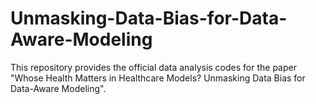 # Unmasking-Data-Bias-for-Data-Aware-Modeling

This repository provides the official data analysis codes for the paper "Whose Health Matters in Healthcare Models? Unmasking Data Bias for Data-Aware Modeling".




